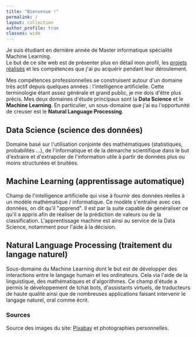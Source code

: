 ```yaml
---
title: "Bienvenue !"
permalink: /
layout: collection
author_profile: true
classes: wide
---
```


Je suis étudiant en dernière année de Master informatique spécialité Machine Learning.  
Le but de ce site web est de présenter plus en détail mon profil, les [projets réalisés](https://kyn76.github.io/projects/) et les compétences que j'ai pu acquérir pendant leur déroulement.  

Mes compétences professionnelles se construisent autour d'un domaine très actif depuis quelques années : l'intelligence artificielle. Cette terminologie étant assez générale et grand public, je me dois d'être plus précis. Mes deux domaines d'étude principaux sont la **Data Science** et le **Machine Learning**. En particulier, un sous-domaine que j'ai eu l'opportunité de creuser est le **Natural Language Processing**.

## Data Science (science des données)
Domaine basé sur l'utilisation conjointe des mathématiques (statistiques, probabilités ...), de l'informatique et de la démarche scientifique dans le but d'extraire et d'extrapoler de l'information utile à partir de données plus ou moins structurées et bruitées.

## Machine Learning (apprentissage automatique)
Champ de l'intelligence artificielle qui vise à fournir des données réelles à un modèle mathématique / informatique. Ce modèle s'entraîne avec ces données, on dit qu'il "apprend". Il est par la suite capable de généraliser ce qu'il a appris afin de réaliser de la prédiction de valeurs ou de la classification. L'apprentissage machine est ainsi au service de la Data Science, notamment pour l'aide à la décision.

## Natural Language Processing (traitement du langage naturel)
Sous-domaine du Machine Learning dont le but est de développer des interactions entre le langage humain et les ordinateurs. Cela via l'aide de la linguistique, des mathématiques et d'algorithmes. Ce champ d'étude a permis le développement de tchat bots, d'assistants virtuels, de traducteurs de haute qualité ainsi que de nombreuses applications faisant intervenir le langage naturel, oral comme écrit. 
  
   
### Sources
Source des images du site: [Pixabay](https://pixabay.com) et photographies personnelles.